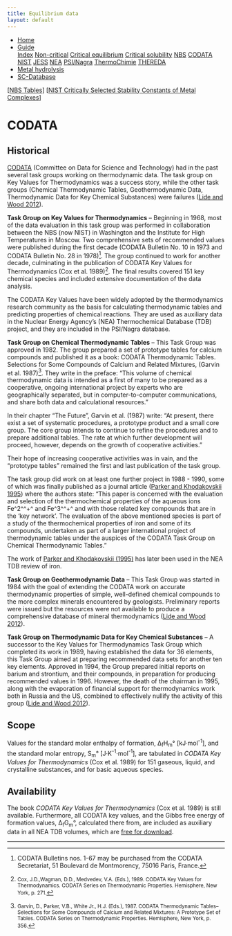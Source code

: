 ```yaml
---
title: Equilibrium data
layout: default
---
```

<ul>
  <li><a href="/">Home</a></li>
  <li class="dropdown">
    <a href="javascript:void(0)" class="dropbtn" class="active">Guide</a>
    <div class="dropdown-content">
      <a href="index.html">Index</a>
      <a href="noncritical.html">Non-critical</a>
      <a href="critical-equilibrium.html">Critical equilibrium</a>
      <a href="critical-solubility.html">Critical solubility</a>
      <a href="NBS.html">NBS</a>
      <a class="active" href="CODATA.html">CODATA</a>
      <a href="NIST.html">NIST</a>
      <a href="JESS.html">JESS</a>
      <a href="NEA.html">NEA</a>
      <a href="PSI.html">PSI/Nagra</a>
      <a href="thermochimie.html">ThermoChimie</a>
      <a href="THEREDA.html">THEREDA</a>
    </div>
  </li>
  <li><a href="/cost-nectar.html">Metal hydrolysis</a></li>
  <li><a href="/sc-database.html">SC-Database</a></li>
</ul>

[[NBS Tables](NBS.html)] [[NIST Critically Selected Stability Constants of Metal Complexes](NIST.html)]

# CODATA

## Historical

<a  href="http://www.codata.org/" target="_blank" rel="noopener">CODATA</a> (Committee on Data for Science and Technology) had in the past several task groups working on thermodynamic data. The task group on Key Values for Thermodynamics was a success story, while the other task groups (Chemical Thermodynamic Tables, Geothermodynamic Data, Thermodynamic Data for Key Chemical Substances) were failures (<a  href="http://www.codata.org/uploads/CODATA@45years.pdf" target="_blank" rel="noopener">Lide and Wood 2012</a>).

**Task Group on Key Values for Thermodynamics** – Beginning in 1968, most of the data evaluation in this task group was performed in collaboration between the NBS (now NIST) in Washington and the Institute for High Temperatures in Moscow. Two comprehensive sets of recommended values were published during the first decade (CODATA Bulletin No. 10 in 1973 and CODATA Bulletin No. 28 in 1978)[^1]. The group continued to work for another decade, culminating in the publication of CODATA Key Values for Thermodynamics (Cox et al. 1989)[^2]. The final results covered 151 key chemical species and included extensive documentation of the data analysis.

The CODATA Key Values have been widely adopted by the thermodynamics research community as the basis for calculating thermodynamic tables and predicting properties of chemical reactions. They are used as auxiliary data in the Nuclear Energy Agency’s (NEA) Thermochemical Database (TDB) project, and they are included in the PSI/Nagra database.

**Task Group on Chemical Thermodynamic Tables** – This Task Group was approved in 1982. The group prepared a set of prototype tables for calcium compounds and published it as a book: CODATA Thermodynamic Tables. Selections for Some Compounds of Calcium and Related Mixtures, (Garvin et al. 1987)[^3]. They write in the preface: “This volume of chemical thermodynamic data is intended as a first of many to be prepared as a cooperative, ongoing international project by experts who are geographically separated, but in computer-to-computer communications, and share both data and calculational resources.”

In their chapter “The Future”, Garvin et al. (1987) write: “At present, there exist a set of systematic procedures, a prototype product and a small core group. The core group intends to continue to refine the procedures and to prepare additional tables. The rate at which further development will proceed, however, depends on the growth of cooperative activities.”

Their hope of increasing cooperative activities was in vain, and the “prototype tables” remained the first and last publication of the task group.

The task group did work on at least one further project in 1988 - 1990, some of which was finally published as a journal article (<a  href="https://doi.org/10.1063/1.555964" target="_blank" rel="noopener">Parker and Khodakovskii 1995</a>) where the authors state: “This paper is concerned with the evaluation and selection of the thermochemical properties of the aqueous ions Fe^2^^+^ and Fe^3^^+^ and with those related key compounds that are in the ‘key network’. The evaluation of the above mentioned species is part of a study of the thermochemical properties of iron and some of its compounds, undertaken as part of a larger international project of thermodynamic tables under the auspices of the CODATA Task Group on Chemical Thermodynamic Tables.”

The work of <a  href="https://doi.org/10.1063/1.555964" target="_blank" rel="noopener">Parker and Khodakovskii (1995)</a> has later been used in the NEA TDB review of iron.

**Task Group on Geothermodynamic Data** – This Task Group was started in 1984 with the goal of extending the CODATA work on accurate thermodynamic properties of simple, well-defined chemical compounds to the more complex minerals encountered by geologists. Preliminary reports were issued but the resources were not available to produce a comprehensive database of mineral thermodynamics (<a  href="http://www.codata.org/uploads/CODATA@45years.pdf" target="_blank" rel="noopener">Lide and Wood 2012</a>).

**Task Group on Thermodynamic Data for Key Chemical Substances** – A successor to the Key Values for Thermodynamics Task Group which completed its work in 1989, having established the data for 36 elements, this Task Group aimed at preparing recommended data sets for another ten key elements. Approved in 1994, the Group prepared initial reports on barium and strontium, and their compounds, in preparation for producing recommended values in 1996. However, the death of the chairman in 1995, along with the evaporation of financial support for thermodynamics work both in Russia and the US, combined to effectively nullify the activity of this group (<a  href="http://www.codata.org/uploads/CODATA@45years.pdf" target="_blank" rel="noopener">Lide and Wood 2012</a>).

## Scope

Values for the standard molar enthalpy of formation, &#916;<sub>f</sub>H<sub>m</sub>&deg; [kJ&middot;mol<sup>-1</sup>], and the standard molar entropy, S<sub>m</sub>&deg; [J&middot;K<sup>-1</sup>&middot;mol<sup>-1</sup>], are tabulated in *CODATA Key Values for Thermodynamics* (Cox et al. 1989) for 151 gaseous, liquid, and crystalline substances, and for basic aqueous species. 

## Availability

The book *CODATA Key Values for Thermodynamics* (Cox et al. 1989) is still available. Furthermore, all CODATA key values, and the Gibbs free energy of formation values, &#916;<sub>f</sub>G<sub>m</sub>&deg;, calculated there  from, are included as auxiliary data in all NEA TDB volumes, which are <a  href="https://www.oecd-nea.org/dbtdb/info/publications/" target="_blank" rel="noopener">free for download</a>.

---

[^1]: CODATA Bulletins nos. 1-67 may be purchased from the CODATA Secretariat, 51 Boulevard de Montmorency, 75016 Paris, France.
[^2]: <small>Cox, J.D.,Wagman, D.D., Medvedev, V.A. (Eds.), 1989. CODATA Key Values for Thermodynamics. CODATA Series on Thermodynamic Properties. Hemisphere, New York, p. 271.</small>
[^3]: <small>Garvin, D., Parker, V.B., White Jr., H.J. (Eds.), 1987. CODATA Thermodynamic Tables–Selections for Some Compounds of Calcium and Related Mixtures: A Prototype Set of Tables. CODATA Series on Thermodynamic Properties. Hemisphere, New York, p. 356.</small>
